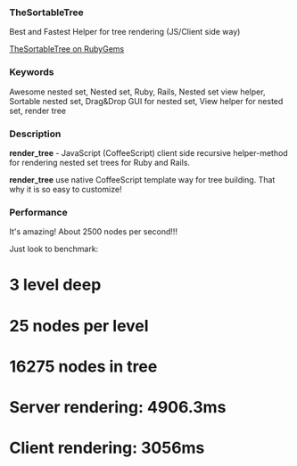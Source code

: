 ### TheSortableTree

Best and Fastest Helper for tree rendering (JS/Client side way)

[TheSortableTree on RubyGems](http://rubygems.org/gems/the_sortable_tree)

### Keywords

Awesome nested set, Nested set, Ruby, Rails, Nested set view helper, Sortable nested set, Drag&Drop GUI for nested set, View helper for nested set, render tree

### Description

**render_tree** - JavaScript (CoffeeScript) client side recursive helper-method for rendering nested set trees for Ruby and Rails.

**render_tree** use native CoffeeScript template way for tree building. That why it is so easy to customize!

### Performance

It's amazing! About 2500 nodes per second!!!

Just look to benchmark:

# 3 level deep
# 25 nodes per level
# 16275 nodes in tree
# Server rendering: 4906.3ms
# Client rendering: 3056ms